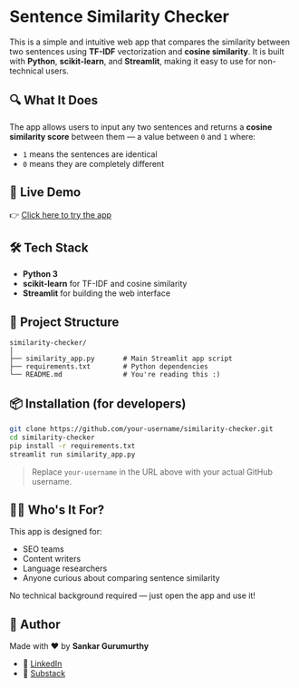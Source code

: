 # Sentence Similarity Checker

This is a simple and intuitive web app that compares the similarity between two sentences using **TF-IDF** vectorization and **cosine similarity**. It is built with **Python**, **scikit-learn**, and **Streamlit**, making it easy to use for non-technical users.

## 🔍 What It Does

The app allows users to input any two sentences and returns a **cosine similarity score** between them — a value between `0` and `1` where:
- `1` means the sentences are identical
- `0` means they are completely different

## 🚀 Live Demo

👉 [Click here to try the app](https://cosine-similarity-checker-by-sankar.streamlit.app/)

## 🛠 Tech Stack

- **Python 3**
- **scikit-learn** for TF-IDF and cosine similarity
- **Streamlit** for building the web interface

## 📂 Project Structure

```
similarity-checker/
│
├── similarity_app.py       # Main Streamlit app script
├── requirements.txt        # Python dependencies
└── README.md               # You're reading this :)
```

## 📦 Installation (for developers)

```bash
git clone https://github.com/your-username/similarity-checker.git
cd similarity-checker
pip install -r requirements.txt
streamlit run similarity_app.py
```

> Replace `your-username` in the URL above with your actual GitHub username.

## 🙋‍♂️ Who's It For?

This app is designed for:
- SEO teams
- Content writers
- Language researchers
- Anyone curious about comparing sentence similarity

No technical background required — just open the app and use it!

## 📧 Author

Made with ❤️ by **Sankar Gurumurthy**

- 🔗 [LinkedIn](https://www.linkedin.com/in/sankar-gurumurthy-a1044a136/)
- 📝 [Substack](https://sankargurumurthy.substack.com/)
